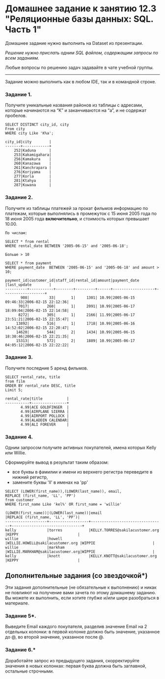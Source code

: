 # Домашнее задание к занятию 12.3 "Реляционные базы данных: SQL. Часть 1"

Домашнее задание нужно выполнить на Dataset из презентации.

*Решение нужно прислать одним SQL файлом, содержащим запросы по всем заданиям.*

Любые вопросы по решению задач задавайте в чате учебной группы.


---

Задание можно выполнить как в любом IDE, так и в командной строке.

### Задание 1.

Получите уникальные названия районов из таблицы с адресами, которые начинаются на “K” и заканчиваются на “a”, и не содержат пробелов.

```
SELECT DISTINCT city_id, city
From city
WHERE city Like 'K%a';
```

```
city_id|city        |
-------+------------+
    252|Kaduna      |
    253|Kakamigahara|
    256|Kamakura    |
    260|Kanazawa    |
    261|Kanchrapara |
    276|Koriyama    |
    277|Korla       |
    281|Ktahya      |
    287|Kuwana      |
```


### Задание 2.

Получите из таблицы платежей за прокат фильмов информацию по платежам, которые выполнялись в промежуток с 15 июня 2005 года по 18 июня 2005 года **включительно**, 
и стоимость которых превышает 10.00.

```
По числам:

SELECT * from rental
WHERE rental_date BETWEEN '2005-06-15' and '2005-06-18';

Больше > 10 

SELECT * from payment
WHERE payment_date  BETWEEN '2005-06-15' and '2005-06-18' and amount > 10;
```

```
payment_id|customer_id|staff_id|rental_id|amount|payment_date       |last_update        |
----------+-----------+--------+---------+------+-------------------+-------------------+
       908|         33|       1|     1301| 10.99|2005-06-15 09:46:33|2006-02-15 22:12:36|
      7017|        260|       1|     2091| 10.99|2005-06-17 18:09:04|2006-02-15 22:14:58|
      8272|        305|       1|     2166| 11.99|2005-06-17 23:51:21|2006-02-15 22:15:47|
     13892|        516|       1|     1718| 10.99|2005-06-16 14:52:02|2006-02-15 22:20:47|
     14620|        544|       2|     1434| 10.99|2005-06-15 18:30:46|2006-02-15 22:21:35|
     15313|        572|       2|     1889| 10.99|2005-06-17 04:05:12|2006-02-15 22:22:22|
```

### Задание 3.

Получите последние 5 аренд фильмов.

```
SELECT rental_rate, title
from film
ORDER BY rental_rate DESC, title
Limit 5;
```
```
rental_rate|title           |
-----------+----------------+
       4.99|ACE GOLDFINGER  |
       4.99|AIRPLANE SIERRA |
       4.99|AIRPORT POLLOCK |
       4.99|ALADDIN CALENDAR|
       4.99|ALI FOREVER     |
```

### Задание 4.

Одним запросом получите активных покупателей, имена которых Kelly или Willie. 

Сформируйте вывод в результат таким образом:
- все буквы в фамилии и имени из верхнего регистра переведите в нижний регистр,
- замените буквы 'll' в именах на 'pp'

```
SELECT (LOWER(first_name)),(LOWER(last_name)), email,
REPLACE (first_name, 'LL', 'PP')
from customer
WHERE first_name Like 'kel%' OR first_name = 'willie'
```
```
(LOWER(first_name))|(LOWER(last_name))|email                            |REPLACE (first_name, 'LL', 'PP')|
-------------------+------------------+---------------------------------+--------------------------------+
kelly              |torres            |KELLY.TORRES@sakilacustomer.org  |KEPPY                           |
willie             |howell            |WILLIE.HOWELL@sakilacustomer.org |WIPPIE                          |
willie             |markham           |WILLIE.MARKHAM@sakilacustomer.org|WIPPIE                          |
kelly              |knott             |KELLY.KNOTT@sakilacustomer.org   |KEPPY                           |

```
## Дополнительные задания (со звездочкой*)
Эти задания дополнительные (не обязательные к выполнению) и никак не повлияют на получение вами зачета по этому домашнему заданию. Вы можете их выполнить, если хотите глубже и/или шире разобраться в материале.

### Задание 5*.

Выведите Email каждого покупателя, разделив значение Email на 2 отдельных колонки: в первой колонке должно быть значение, указанное до @, во второй значение, указанное после @.

### Задание 6.*

Доработайте запрос из предыдущего задания, скорректируйте значения в новых колонках: первая буква должна быть заглавной, остальные строчными.
